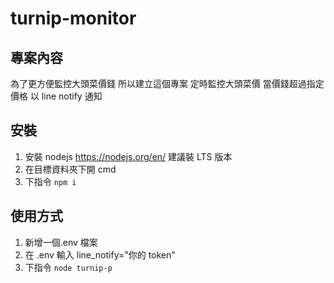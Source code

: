 # turnip-monitor

## 專案內容

為了更方便監控大頭菜價錢
所以建立這個專案
定時監控大頭菜價
當價錢超過指定價格
以 line notify 通知

## 安裝

1. 安裝 nodejs
   https://nodejs.org/en/
   建議裝 LTS 版本
2. 在目標資料夾下開 cmd
3. 下指令 `npm i`

## 使用方式

1. 新增一個.env 檔案
1. 在 .env 輸入 line_notify="你的 token"
1. 下指令 `node turnip-p`
